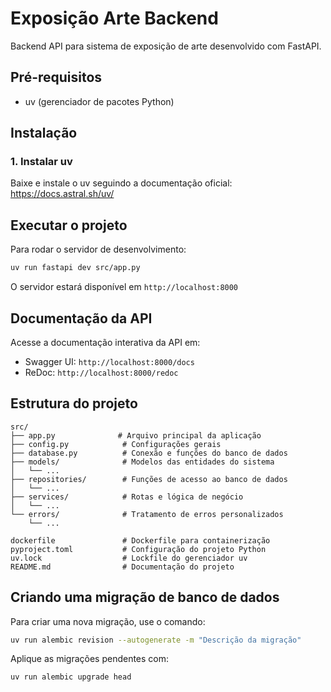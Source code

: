 # Exposição Arte Backend

Backend API para sistema de exposição de arte desenvolvido com FastAPI.

## Pré-requisitos

- uv (gerenciador de pacotes Python)

## Instalação

### 1. Instalar uv

Baixe e instale o uv seguindo a documentação oficial:
https://docs.astral.sh/uv/


## Executar o projeto

Para rodar o servidor de desenvolvimento:

```bash
uv run fastapi dev src/app.py
```

O servidor estará disponível em `http://localhost:8000`

## Documentação da API

Acesse a documentação interativa da API em:
- Swagger UI: `http://localhost:8000/docs`
- ReDoc: `http://localhost:8000/redoc`

## Estrutura do projeto
```
src/
├── app.py              # Arquivo principal da aplicação
├── config.py            # Configurações gerais
├── database.py          # Conexão e funções do banco de dados
├── models/              # Modelos das entidades do sistema
│   └── ...
├── repositories/        # Funções de acesso ao banco de dados
│   └── ...
├── services/            # Rotas e lógica de negócio
│   └── ...
└── errors/              # Tratamento de erros personalizados
    └── ...

dockerfile               # Dockerfile para containerização
pyproject.toml           # Configuração do projeto Python
uv.lock                  # Lockfile do gerenciador uv
README.md                # Documentação do projeto
```

## Criando uma migração de banco de dados

Para criar uma nova migração, use o comando:

```bash
uv run alembic revision --autogenerate -m "Descrição da migração"
```

Aplique as migrações pendentes com:

```bash
uv run alembic upgrade head
```